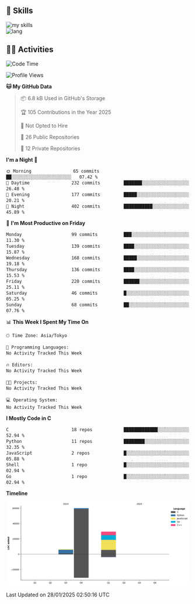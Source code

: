 
<!-- <div align="right">
  <img src="https://komarev.com/ghpvc/?username=QWERTOP18" />
</div>
 -->



<!-- https://arc.net/l/quote/zizyykfh -->
## 🌱 Skills
<img alt="my skills" src="https://skillicons.dev/icons?theme=dark&perline=7&i=python,c,go,js,bash" />
<br>
<div align="left"> 
  <!-- <img alt="stats" height="170px" src="https://github-readme-stats.vercel.app/api?username=QWERTOP18&theme=vue-dark&layout=compact" /> -->
  <img alt="lang" height="170px" src="https://github-readme-stats.vercel.app/api/top-langs/?username=QWERTOP18&theme=vue-dark&layout=compact" />
</div>


<!-- ライトモート：theme=light, ダークモート：theme=vue-dark  -->
## 🏃‍♀️ Activities

<!-- actions tab から Update README -->

<!-- https://github.com/jamesgeorge007/github-activity-readme?tab=readme-ov-file -->

<!--START_SECTION:activity-->
<!--END_SECTION:activity-->

<!--START_SECTION:waka-->
![Code Time](http://img.shields.io/badge/Code%20Time-0%20secs-blue)

![Profile Views](http://img.shields.io/badge/Profile%20Views-6-blue)

**🐱 My GitHub Data** 

> 📦 6.8 kB Used in GitHub's Storage 
 > 
> 🏆 105 Contributions in the Year 2025
 > 
> 🚫 Not Opted to Hire
 > 
> 📜 26 Public Repositories 
 > 
> 🔑 12 Private Repositories 
 > 
**I'm a Night 🦉** 

```text
🌞 Morning                65 commits          ██░░░░░░░░░░░░░░░░░░░░░░░   07.42 % 
🌆 Daytime                232 commits         ███████░░░░░░░░░░░░░░░░░░   26.48 % 
🌃 Evening                177 commits         █████░░░░░░░░░░░░░░░░░░░░   20.21 % 
🌙 Night                  402 commits         ███████████░░░░░░░░░░░░░░   45.89 % 
```
📅 **I'm Most Productive on Friday** 

```text
Monday                   99 commits          ███░░░░░░░░░░░░░░░░░░░░░░   11.30 % 
Tuesday                  139 commits         ████░░░░░░░░░░░░░░░░░░░░░   15.87 % 
Wednesday                168 commits         █████░░░░░░░░░░░░░░░░░░░░   19.18 % 
Thursday                 136 commits         ████░░░░░░░░░░░░░░░░░░░░░   15.53 % 
Friday                   220 commits         ██████░░░░░░░░░░░░░░░░░░░   25.11 % 
Saturday                 46 commits          █░░░░░░░░░░░░░░░░░░░░░░░░   05.25 % 
Sunday                   68 commits          ██░░░░░░░░░░░░░░░░░░░░░░░   07.76 % 
```


📊 **This Week I Spent My Time On** 

```text
🕑︎ Time Zone: Asia/Tokyo

💬 Programming Languages: 
No Activity Tracked This Week

🔥 Editors: 
No Activity Tracked This Week

🐱‍💻 Projects: 
No Activity Tracked This Week

💻 Operating System: 
No Activity Tracked This Week
```

**I Mostly Code in C** 

```text
C                        18 repos            █████████████░░░░░░░░░░░░   52.94 % 
Python                   11 repos            ████████░░░░░░░░░░░░░░░░░   32.35 % 
JavaScript               2 repos             █░░░░░░░░░░░░░░░░░░░░░░░░   05.88 % 
Shell                    1 repo              █░░░░░░░░░░░░░░░░░░░░░░░░   02.94 % 
Go                       1 repo              █░░░░░░░░░░░░░░░░░░░░░░░░   02.94 % 
```



**Timeline**

![Lines of Code chart](https://raw.githubusercontent.com/QWERTOP18/QWERTOP18/main/assets/bar_graph.png)


 Last Updated on 28/01/2025 02:50:16 UTC
<!--END_SECTION:waka-->